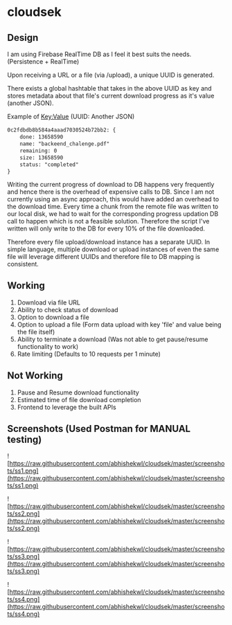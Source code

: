 # cloudsek
## Design
I am using Firebase RealTime DB as I feel it best suits the needs. (Persistence + RealTime)

Upon receiving a URL or a file (via /upload), a unique UUID is generated.

There exists a global hashtable that takes in the above UUID as key and stores metadata about that file's current download progress as it's value (another JSON).

Example of <Key:Value> (UUID: Another JSON)
```code
0c2fdbdb8b584a4aaad7030524b72bb2: {
    done: 13658590
    name: "backeend_chalenge.pdf"
    remaining: 0
    size: 13658590
    status: "completed"
}
```

Writing the current progress of download to DB happens very frequently and hence there is the overhead of expensive calls to DB. Since I am not currently using an async approach, this would have added an overhead to the download time. Every time a chunk from the remote file was written to our local disk, we had to wait for the corresponding progress updation DB call to happen which is not a feasible solution. Therefore the script I've written will only write to the DB for every 10% of the file downloaded.

Therefore every file upload/download instance has a separate UUID. In simple language, multiple download or upload instances of even the same file will leverage different UUIDs and therefore file to DB mapping is consistent.

## Working
1. Download via file URL
2. Ability to check status of download
3. Option to download a file
4. Option to upload a file (Form data upload with key 'file' and value being the file itself)
5. Ability to terminate a download (Was not able to get pause/resume functionality to work)
6. Rate limiting (Defaults to 10 requests per 1 minute)

## Not Working
1. Pause and Resume download functionality
2. Estimated time of file download completion
3. Frontend to leverage the built APIs

## Screenshots (Used Postman for MANUAL testing)
![https://raw.githubusercontent.com/abhishekwl/cloudsek/master/screenshots/ss1.png](https://raw.githubusercontent.com/abhishekwl/cloudsek/master/screenshots/ss1.png)


![https://raw.githubusercontent.com/abhishekwl/cloudsek/master/screenshots/ss2.png](https://raw.githubusercontent.com/abhishekwl/cloudsek/master/screenshots/ss2.png)


![https://raw.githubusercontent.com/abhishekwl/cloudsek/master/screenshots/ss3.png](https://raw.githubusercontent.com/abhishekwl/cloudsek/master/screenshots/ss3.png)


![https://raw.githubusercontent.com/abhishekwl/cloudsek/master/screenshots/ss4.png](https://raw.githubusercontent.com/abhishekwl/cloudsek/master/screenshots/ss4.png)
